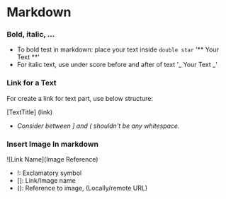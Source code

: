 # Markdown

### Bold, italic, ...

- To bold test in markdown: place your text inside `double star` '** Your Text **'
- For italic text, use under score before and after of text '_ Your Text _'

### Link for a Text

For create a link for text part, use below structure:

[TextTitle] (link)

- _Consider between ] and ( shouldn't be any whitespace._

### Insert Image In markdown

![Link Name](Image Reference)

- !: Exclamatory symbol
- []: Link/Image name
- (): Reference to image, (Locally/remote URL)
